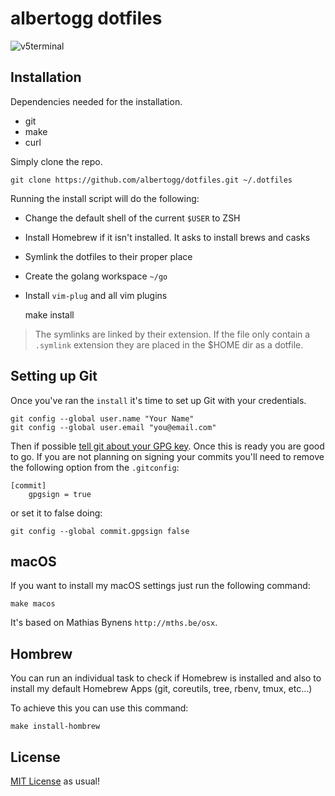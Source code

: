 # albertogg dotfiles

![v5terminal](https://dl.dropboxusercontent.com/s/zybadcuwcm5lyda/v5terminal.png)

## Installation

Dependencies needed for the installation.

- git
- make
- curl

Simply clone the repo.

    git clone https://github.com/albertogg/dotfiles.git ~/.dotfiles

Running the install script will do the following:

- Change the default shell of the current `$USER` to ZSH
- Install Homebrew if it isn't installed. It asks to install brews and casks
- Symlink the dotfiles to their proper place
- Create the golang workspace `~/go`
- Install `vim-plug` and all vim plugins

    make install

> The symlinks are linked by their extension. If the file only contain a `.symlink`
> extension they are placed in the $HOME dir as a dotfile.

## Setting up Git

Once you've ran the `install` it's time to set up Git with your credentials.

    git config --global user.name "Your Name"
    git config --global user.email "you@email.com"

Then if possible [tell git about your GPG key][gpg-key]. Once this is ready you
are good to go. If you are not planning on signing your commits you'll need to
remove the following option from the `.gitconfig`:

    [commit]
        gpgsign = true

or set it to false doing:

    git config --global commit.gpgsign false

## macOS

If you want to install my macOS settings just run the following command:

    make macos

It's based on Mathias Bynens `http://mths.be/osx`.

## Hombrew

You can run an individual task to check if Homebrew is installed and also to
install my default Homebrew Apps (git, coreutils, tree, rbenv, tmux, etc...)

To achieve this you can use this command:

    make install-hombrew

## License

[MIT License][mit] as usual!

[mit]: https://github.com/albertogg/dotfiles/blob/master/LICENSE
[gpg-key]: https://help.github.com/articles/telling-git-about-your-gpg-key/
